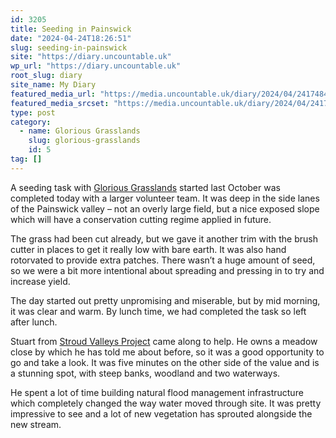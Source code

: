 ```yaml
---
id: 3205
title: Seeding in Painswick
date: "2024-04-24T18:26:51"
slug: seeding-in-painswick
site: "https://diary.uncountable.uk"
wp_url: "https://diary.uncountable.uk"
root_slug: diary
site_name: My Diary
featured_media_url: "https://media.uncountable.uk/diary/2024/04/24174841/IMG20240424092331.webp"
featured_media_srcset: "https://media.uncountable.uk/diary/2024/04/24174841/IMG20240424092331-300x134.webp 300w, https://media.uncountable.uk/diary/2024/04/24174841/IMG20240424092331-1024x457.webp 1024w, https://media.uncountable.uk/diary/2024/04/24174841/IMG20240424092331-150x150.webp 150w, https://media.uncountable.uk/diary/2024/04/24174841/IMG20240424092331-640x286.webp 640w, https://media.uncountable.uk/diary/2024/04/24174841/IMG20240424092331.webp 2000w"
type: post
category:
  - name: Glorious Grasslands
    slug: glorious-grasslands
    id: 5
tag: []
---
```



<p>A seeding task with <a href="https://www.cotswolds-nl.org.uk/looking-after/our-grasslands-projects/glorious-cotswolds-grasslands/">Glorious Grasslands</a> started last October was completed today with a larger volunteer team.  It was deep in the side lanes of the Painswick valley &#8211; not an overly large field, but a nice exposed slope which will have a conservation cutting regime applied in future.</p>



<p>The grass had been cut already, but we gave it another trim with the brush cutter in places to get it really low with bare earth.  It was also hand rotorvated to provide extra patches.  There wasn&#8217;t a huge amount of seed, so we were a bit more intentional about spreading and pressing in to try and increase yield.</p>



<p>The day started out pretty unpromising and miserable, but by mid morning, it was clear and warm.  By lunch time, we had completed the task so left after lunch.</p>



<p>Stuart from <a href="https://www.stroudvalleysproject.org/">Stroud Valleys Project</a> came along to help.  He owns a meadow close by which he has told me about before, so it was a good opportunity to go and take a look.  It was five minutes on the other side of the value and is a stunning spot, with steep banks, woodland and two waterways.</p>



<p>He spent a lot of time building natural flood management infrastructure which completely changed the way water moved through site.  It was pretty impressive to see and a lot of new vegetation has sprouted alongside the new stream.   </p>
